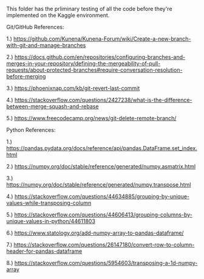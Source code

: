 This folder has the prliminary testing of all the code before they're implemented on the Kaggle environment.


Git/GitHub References:

1.) https://github.com/Kunena/Kunena-Forum/wiki/Create-a-new-branch-with-git-and-manage-branches

2.) https://docs.github.com/en/repositories/configuring-branches-and-merges-in-your-repository/defining-the-mergeability-of-pull-requests/about-protected-branches#require-conversation-resolution-before-merging

3.) https://phoenixnap.com/kb/git-revert-last-commit

4.) https://stackoverflow.com/questions/2427238/what-is-the-difference-between-merge-squash-and-rebase

5.) https://www.freecodecamp.org/news/git-delete-remote-branch/

Python References:

1.) https://pandas.pydata.org/docs/reference/api/pandas.DataFrame.set_index.html

2.) https://numpy.org/doc/stable/reference/generated/numpy.asmatrix.html

3.) https://numpy.org/doc/stable/reference/generated/numpy.transpose.html

4.) https://stackoverflow.com/questions/44634885/grouping-by-unique-values-while-transposing-column

5.) https://stackoverflow.com/questions/44606413/grouping-columns-by-unique-values-in-python/44611803

6.) https://www.statology.org/add-numpy-array-to-pandas-dataframe/

7.) https://stackoverflow.com/questions/26147180/convert-row-to-column-header-for-pandas-dataframe

8.) https://stackoverflow.com/questions/5954603/transposing-a-1d-numpy-array
